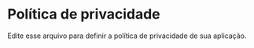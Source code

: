 # Política de privacidade

Edite esse arquivo para definir a política de privacidade de sua aplicação.